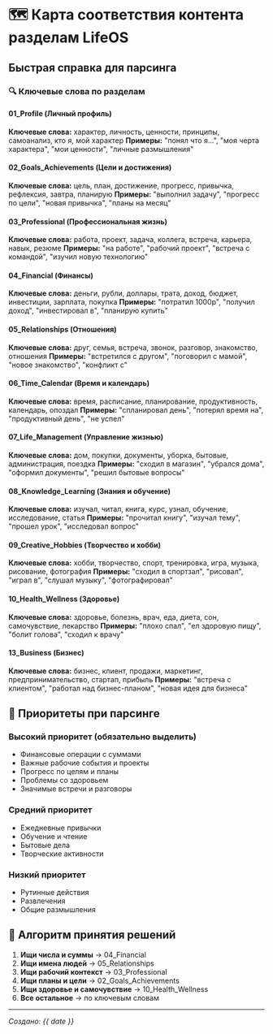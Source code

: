 # 🗺️ Карта соответствия контента разделам LifeOS

## Быстрая справка для парсинга

### 🔍 Ключевые слова по разделам

#### 01_Profile (Личный профиль)
**Ключевые слова:** характер, личность, ценности, принципы, самоанализ, кто я, мой характер
**Примеры:** "понял что я...", "моя черта характера", "мои ценности", "личные размышления"

#### 02_Goals_Achievements (Цели и достижения)
**Ключевые слова:** цель, план, достижение, прогресс, привычка, рефлексия, завтра, планирую
**Примеры:** "выполнил задачу", "прогресс по цели", "новая привычка", "планы на месяц"

#### 03_Professional (Профессиональная жизнь)  
**Ключевые слова:** работа, проект, задача, коллега, встреча, карьера, навык, резюме
**Примеры:** "на работе", "рабочий проект", "встреча с командой", "изучил новую технологию"

#### 04_Financial (Финансы)
**Ключевые слова:** деньги, рубли, доллары, трата, доход, бюджет, инвестиции, зарплата, покупка
**Примеры:** "потратил 1000р", "получил доход", "инвестировал в", "планирую купить"

#### 05_Relationships (Отношения)
**Ключевые слова:** друг, семья, встреча, звонок, разговор, знакомство, отношения
**Примеры:** "встретился с другом", "поговорил с мамой", "новое знакомство", "конфликт с"

#### 06_Time_Calendar (Время и календарь)
**Ключевые слова:** время, расписание, планирование, продуктивность, календарь, опоздал
**Примеры:** "спланировал день", "потерял время на", "продуктивный день", "не успел"

#### 07_Life_Management (Управление жизнью)
**Ключевые слова:** дом, покупки, документы, уборка, бытовые, администрация, поездка
**Примеры:** "сходил в магазин", "убрался дома", "оформил документы", "решил бытовые вопросы"

#### 08_Knowledge_Learning (Знания и обучение)
**Ключевые слова:** изучал, читал, книга, курс, узнал, обучение, исследование, статья
**Примеры:** "прочитал книгу", "изучал тему", "прошел урок", "исследовал вопрос"

#### 09_Creative_Hobbies (Творчество и хобби)
**Ключевые слова:** хобби, творчество, спорт, тренировка, игра, музыка, рисование, фотография
**Примеры:** "сходил в спортзал", "рисовал", "играл в", "слушал музыку", "фотографировал"

#### 10_Health_Wellness (Здоровье)
**Ключевые слова:** здоровье, болезнь, врач, еда, диета, сон, самочувствие, лекарство
**Примеры:** "плохо спал", "ел здоровую пищу", "болит голова", "сходил к врачу"

#### 13_Business (Бизнес)
**Ключевые слова:** бизнес, клиент, продажи, маркетинг, предпринимательство, стартап, прибыль
**Примеры:** "встреча с клиентом", "работал над бизнес-планом", "новая идея для бизнеса"

## 🎯 Приоритеты при парсинге

### Высокий приоритет (обязательно выделить)
- Финансовые операции с суммами
- Важные рабочие события и проекты  
- Прогресс по целям и планы
- Проблемы со здоровьем
- Значимые встречи и разговоры

### Средний приоритет
- Ежедневные привычки
- Обучение и чтение
- Бытовые дела
- Творческие активности

### Низкий приоритет  
- Рутинные действия
- Развлечения
- Общие размышления

## 🔄 Алгоритм принятия решений

1. **Ищи числа и суммы** → 04_Financial
2. **Ищи имена людей** → 05_Relationships  
3. **Ищи рабочий контекст** → 03_Professional
4. **Ищи планы и цели** → 02_Goals_Achievements
5. **Ищи здоровье и самочувствие** → 10_Health_Wellness
6. **Все остальное** → по ключевым словам

---
*Создано: {{ date }}*

